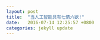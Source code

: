 ```yaml
---
layout: post
title:  "当人工智能具有七情六欲!"
date:   2016-07-14 12:25:57 +0800
categories: jekyll update
---
```

